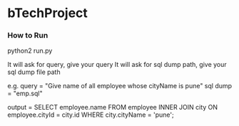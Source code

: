 # bTechProject

### How to Run
python2 run.py

It will ask for query, give your query
It will ask for sql dump path, give your sql dump file path

e.g. query = "Give name of all employee whose cityName is pune"
     sql dump = "emp.sql"
     
output = SELECT employee.name FROM employee INNER JOIN city ON employee.cityId = city.id WHERE city.cityName = 'pune';
